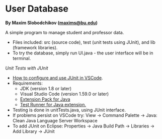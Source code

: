 # User Database
**By Maxim Slobodchikov (maxims@bu.edu)**

A simple program to manage student and professor data.
- Files included: src (source code), test (unit tests using JUnit), and lib (framework libraries).
- To try the database, simply run UI.java - the user interface will be in terminal.

*Unit Tests with JUnit*
- [How to configure and use JUnit in VSCode](https://code.visualstudio.com/docs/java/java-testing).
- Requirements:
  -  JDK (version 1.8 or later)
  -  Visual Studio Code (version 1.59.0 or later)
  -  [Extension Pack for Java](https://marketplace.visualstudio.com/items?itemName=vscjava.vscode-java-pack)
  -  [Test Runner for Java extension.](https://marketplace.visualstudio.com/items?itemName=vscjava.vscode-java-test.)
- Testing is done in unitTests.java, using JUnit interface.
- If problems persist on VSCode try: View -> Command Palette -> Java: Clean Java Language Server Workspace
- To add JUnit on Eclipse: Properties -> Java Build Path -> Libraries -> Add Library -> JUnit
